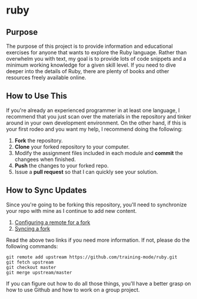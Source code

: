 # ruby

## Purpose

The purpose of this project is to provide information and educational exercises for anyone that wants to explore the Ruby language. Rather than overwhelm you with text, my goal is to provide lots of code snippets and a minimum working knowledge for a given skill level. If you need to dive deeper into the details of Ruby, there are plenty of books and other resources freely available online.

## How to Use This

If you're already an experienced programmer in at least one language, I recommend that you just scan over the materials in the repository and tinker around in your own development environment. On the other hand, if this is your first rodeo and you want my help, I recommend doing the following:

1. **Fork** the repository.
2. **Clone** your forked repository to your computer.
3. Modify the assignment files included in each module and **commit** the changees when finished.
4. **Push** the changes to your forked repo.
5. Issue a **pull request** so that I can quickly see your solution.

## How to Sync Updates

Since you're going to be forking this repository, you'll need to synchronize your repo with mine as I continue to add new content.

1. [Configuring a remote for a fork](https://help.github.com/articles/configuring-a-remote-for-a-fork/)
2. [Syncing a fork](https://help.github.com/articles/syncing-a-fork/)

Read the above two links if you need more information. If not, please do the following commands:

```
git remote add upstream https://github.com/training-mode/ruby.git
git fetch upstream
git checkout master
git merge upstream/master
```

If you can figure out how to do all those things, you'll have a better grasp on how to use Github and how to work on a group project.
